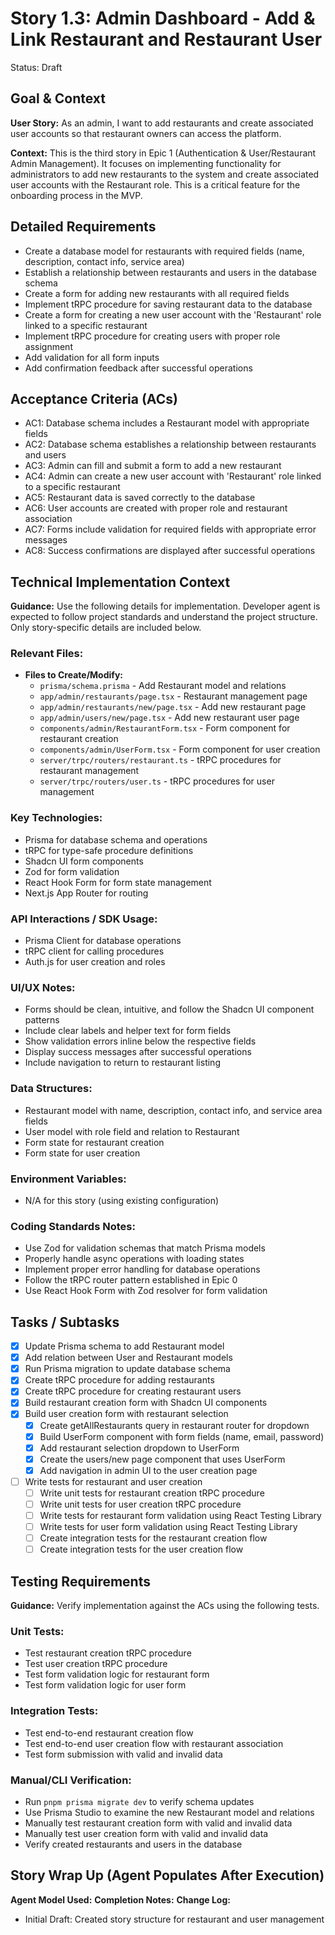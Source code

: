 # Story 1.3: Admin Dashboard - Add & Link Restaurant and Restaurant User

Status: Draft

## Goal & Context

**User Story:** As an admin, I want to add restaurants and create associated user accounts so that restaurant owners can access the platform.

**Context:** This is the third story in Epic 1 (Authentication & User/Restaurant Admin Management). It focuses on implementing functionality for administrators to add new restaurants to the system and create associated user accounts with the Restaurant role. This is a critical feature for the onboarding process in the MVP.

## Detailed Requirements

- Create a database model for restaurants with required fields (name, description, contact info, service area)
- Establish a relationship between restaurants and users in the database schema
- Create a form for adding new restaurants with all required fields
- Implement tRPC procedure for saving restaurant data to the database
- Create a form for creating a new user account with the 'Restaurant' role linked to a specific restaurant
- Implement tRPC procedure for creating users with proper role assignment
- Add validation for all form inputs
- Add confirmation feedback after successful operations

## Acceptance Criteria (ACs)

- AC1: Database schema includes a Restaurant model with appropriate fields
- AC2: Database schema establishes a relationship between restaurants and users
- AC3: Admin can fill and submit a form to add a new restaurant
- AC4: Admin can create a new user account with 'Restaurant' role linked to a specific restaurant
- AC5: Restaurant data is saved correctly to the database
- AC6: User accounts are created with proper role and restaurant association
- AC7: Forms include validation for required fields with appropriate error messages
- AC8: Success confirmations are displayed after successful operations

## Technical Implementation Context

**Guidance:** Use the following details for implementation. Developer agent is expected to follow project standards and understand the project structure. Only story-specific details are included below.

### Relevant Files:

- **Files to Create/Modify:**
  - `prisma/schema.prisma` - Add Restaurant model and relations
  - `app/admin/restaurants/page.tsx` - Restaurant management page
  - `app/admin/restaurants/new/page.tsx` - Add new restaurant page
  - `app/admin/users/new/page.tsx` - Add new restaurant user page
  - `components/admin/RestaurantForm.tsx` - Form component for restaurant creation
  - `components/admin/UserForm.tsx` - Form component for user creation
  - `server/trpc/routers/restaurant.ts` - tRPC procedures for restaurant management
  - `server/trpc/routers/user.ts` - tRPC procedures for user management

### Key Technologies:

- Prisma for database schema and operations
- tRPC for type-safe procedure definitions
- Shadcn UI form components
- Zod for form validation
- React Hook Form for form state management
- Next.js App Router for routing

### API Interactions / SDK Usage:

- Prisma Client for database operations
- tRPC client for calling procedures
- Auth.js for user creation and roles

### UI/UX Notes:

- Forms should be clean, intuitive, and follow the Shadcn UI component patterns
- Include clear labels and helper text for form fields
- Show validation errors inline below the respective fields
- Display success messages after successful operations
- Include navigation to return to restaurant listing

### Data Structures:

- Restaurant model with name, description, contact info, and service area fields
- User model with role field and relation to Restaurant
- Form state for restaurant creation
- Form state for user creation

### Environment Variables:

- N/A for this story (using existing configuration)

### Coding Standards Notes:

- Use Zod for validation schemas that match Prisma models
- Properly handle async operations with loading states
- Implement proper error handling for database operations
- Follow the tRPC router pattern established in Epic 0
- Use React Hook Form with Zod resolver for form validation

## Tasks / Subtasks

- [x] Update Prisma schema to add Restaurant model
- [x] Add relation between User and Restaurant models
- [x] Run Prisma migration to update database schema
- [x] Create tRPC procedure for adding restaurants
- [x] Create tRPC procedure for creating restaurant users
- [x] Build restaurant creation form with Shadcn UI components
- [x] Build user creation form with restaurant selection
  - [x] Create getAllRestaurants query in restaurant router for dropdown
  - [x] Build UserForm component with form fields (name, email, password)
  - [x] Add restaurant selection dropdown to UserForm
  - [x] Create the users/new page component that uses UserForm
  - [x] Add navigation in admin UI to the user creation page
- [ ] Write tests for restaurant and user creation
  - [ ] Write unit tests for restaurant creation tRPC procedure
  - [ ] Write unit tests for user creation tRPC procedure
  - [ ] Write tests for restaurant form validation using React Testing Library
  - [ ] Write tests for user form validation using React Testing Library
  - [ ] Create integration tests for the restaurant creation flow
  - [ ] Create integration tests for the user creation flow

## Testing Requirements

**Guidance:** Verify implementation against the ACs using the following tests.

### Unit Tests:

- Test restaurant creation tRPC procedure
- Test user creation tRPC procedure
- Test form validation logic for restaurant form
- Test form validation logic for user form

### Integration Tests:

- Test end-to-end restaurant creation flow
- Test end-to-end user creation flow with restaurant association
- Test form submission with valid and invalid data

### Manual/CLI Verification:

- Run `pnpm prisma migrate dev` to verify schema updates
- Use Prisma Studio to examine the new Restaurant model and relations
- Manually test restaurant creation form with valid and invalid data
- Manually test user creation form with valid and invalid data
- Verify created restaurants and users in the database

## Story Wrap Up (Agent Populates After Execution)

**Agent Model Used:**
**Completion Notes:**
**Change Log:**

- Initial Draft: Created story structure for restaurant and user management
